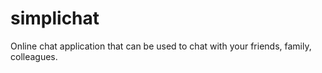 # simplichat
Online chat application that can be used to chat with your friends, family, colleagues.
